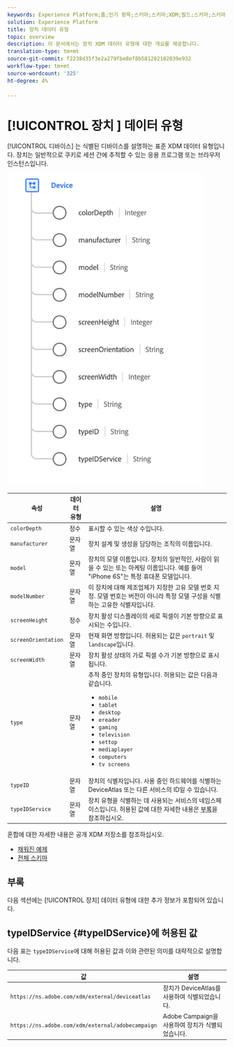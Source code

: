 ```yaml
---
keywords: Experience Platform;홈;인기 항목;스키마;스키마;XDM;필드;스키마;스키마;장치;데이터 유형;데이터 유형;데이터 유형;data-type;
solution: Experience Platform
title: 장치 데이터 유형
topic: overview
description: 이 문서에서는 장치 XDM 데이터 유형에 대한 개요를 제공합니다.
translation-type: tm+mt
source-git-commit: f2238d35f3e2a279fbe8ef8b581282102039e932
workflow-type: tm+mt
source-wordcount: '325'
ht-degree: 4%

---
```



# [!UICONTROL 장치 ] 데이터 유형

[!UICONTROL 디바이스] 는 식별된 디바이스를 설명하는 표준 XDM 데이터 유형입니다. 장치는 일반적으로 쿠키로 세션 간에 추적할 수 있는 응용 프로그램 또는 브라우저 인스턴스입니다.

<img src="../images/data-types/device.png" width="450" /><br />

| 속성 | 데이터 유형 | 설명 |
| --- | --- | --- |
| `colorDepth` | 정수 | 표시할 수 있는 색상 수입니다. |
| `manufacturer` | 문자열 | 장치 설계 및 생성을 담당하는 조직의 이름입니다. |
| `model` | 문자열 | 장치의 모델 이름입니다. 장치의 일반적인, 사람이 읽을 수 있는 또는 마케팅 이름입니다. 예를 들어 &quot;iPhone 6S&quot;는 특정 휴대폰 모델입니다. |
| `modelNumber` | 문자열 | 이 장치에 대해 제조업체가 지정한 고유 모델 번호 지정. 모델 번호는 버전이 아니라 특정 모델 구성을 식별하는 고유한 식별자입니다. |
| `screenHeight` | 정수 | 장치 활성 디스플레이의 세로 픽셀이 기본 방향으로 표시되는 수입니다. |
| `screenOrientation` | 문자열 | 현재 화면 방향입니다. 허용되는 값은 `portrait` 및 `landscape`입니다. |
| `screenWidth` | 문자열 | 장치 활성 상태의 가로 픽셀 수가 기본 방향으로 표시됩니다. |
| `type` | 문자열 | 추적 중인 장치의 유형입니다. 허용되는 값은 다음과 같습니다. <ul><li>`mobile`</li><li>`tablet`</li><li>`desktop`</li><li>`ereader`</li><li>`gaming`</li><li>`television`</li><li>`settop`</li><li>`mediaplayer`</li><li>`computers`</li><li>`tv screens`</li></ul> |
| `typeID` | 문자열 | 장치의 식별자입니다. 사용 중인 하드웨어를 식별하는 DeviceAtlas 또는 다른 서비스의 ID일 수 있습니다. |
| `typeIDService` | 문자열 | 장치 유형을 식별하는 데 사용되는 서비스의 네임스페이스입니다. 허용된 값에 대한 자세한 내용은 [부록](#typeIDService)을 참조하십시오. |

혼합에 대한 자세한 내용은 공개 XDM 저장소를 참조하십시오.

* [채워진 예제](https://github.com/adobe/xdm/blob/master/components/datatypes/device.example.1.json)
* [전체 스키마](https://github.com/adobe/xdm/blob/master/components/datatypes/device.schema.json)

## 부록

다음 섹션에는 [!UICONTROL 장치] 데이터 유형에 대한 추가 정보가 포함되어 있습니다.

## typeIDService {#typeIDService}에 허용된 값

다음 표는 `typeIDService`에 대해 허용된 값과 이와 관련된 의미를 대략적으로 설명합니다.

| 값 | 설명 |
| --- | --- |
| `https://ns.adobe.com/xdm/external/deviceatlas` | 장치가 DeviceAtlas를 사용하여 식별되었습니다. |
| `https://ns.adobe.com/xdm/external/adobecampaign` | Adobe Campaign을 사용하여 장치가 식별되었습니다. |